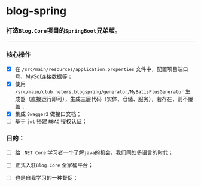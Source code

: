 # blog-spring
 
### 打造`Blog.Core`项目的`SpringBoot`兄弟版。  
-------

### 核心操作

- [x] 在 `/src/main/resources/application.properties` 文件中，配置项目端口号、MySql连接数据等；
- [x] 使用 `/src/main/club.neters.blogspring/generator/MyBatisPlusGenerator` 生成器（直接运行即可），生成三层代码（实体、仓储、服务），若存在，则不覆盖；
- [x] 集成 `Swagger2` 做接口文档；
- [ ] 基于 `jwt` 搭建 `RBAC` 授权认证；
  
### 目的：   

- [ ] 给 `.NET Core` 学习者一个了解`java`的机会，我们同处多语言的时代；
- [ ] 正式入驻`Blog.Core` 全家桶平台；
- [ ] 也是自我学习的一种督促；


